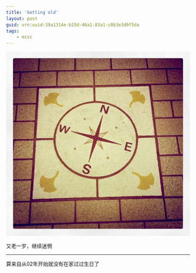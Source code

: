 ```yaml
---
title: 'Getting old'
layout: post
guid: urn:uuid:19a1314e-b25d-46a1-83a1-c0b3e3d0f5da
tags:
    - misc
---
```


<span class="image-600">![""](/media/files/2011/03/28/compass.jpg)</span>

又老一岁，继续迷惘

---

算来自从02年开始就没有在家过过生日了

